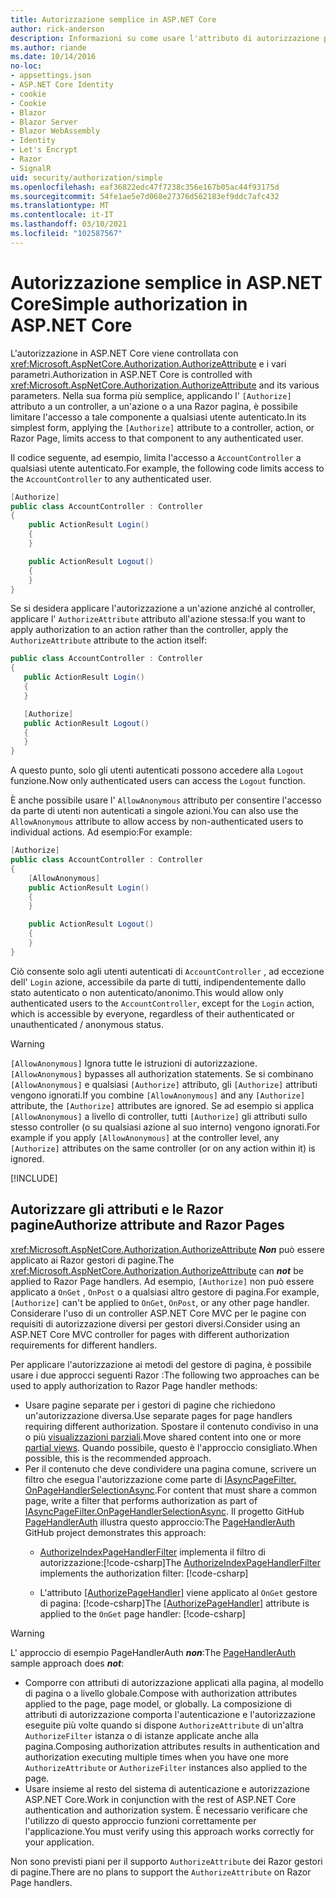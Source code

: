 ```yaml
---
title: Autorizzazione semplice in ASP.NET Core
author: rick-anderson
description: Informazioni su come usare l'attributo di autorizzazione per limitare l'accesso a controller e azioni ASP.NET Core.
ms.author: riande
ms.date: 10/14/2016
no-loc:
- appsettings.json
- ASP.NET Core Identity
- cookie
- Cookie
- Blazor
- Blazor Server
- Blazor WebAssembly
- Identity
- Let's Encrypt
- Razor
- SignalR
uid: security/authorization/simple
ms.openlocfilehash: eaf36822edc47f7238c356e167b05ac44f93175d
ms.sourcegitcommit: 54fe1ae5e7d068e27376d562183ef9ddc7afc432
ms.translationtype: MT
ms.contentlocale: it-IT
ms.lasthandoff: 03/10/2021
ms.locfileid: "102587567"
---
```

# <a name="simple-authorization-in-aspnet-core"></a><span data-ttu-id="c5059-103">Autorizzazione semplice in ASP.NET Core</span><span class="sxs-lookup"><span data-stu-id="c5059-103">Simple authorization in ASP.NET Core</span></span>

<a name="security-authorization-simple"></a>

<span data-ttu-id="c5059-104">L'autorizzazione in ASP.NET Core viene controllata con <xref:Microsoft.AspNetCore.Authorization.AuthorizeAttribute> e i vari parametri.</span><span class="sxs-lookup"><span data-stu-id="c5059-104">Authorization in ASP.NET Core is controlled with <xref:Microsoft.AspNetCore.Authorization.AuthorizeAttribute> and its various parameters.</span></span> <span data-ttu-id="c5059-105">Nella sua forma più semplice, applicando l' `[Authorize]` attributo a un controller, a un'azione o a una Razor pagina, è possibile limitare l'accesso a tale componente a qualsiasi utente autenticato.</span><span class="sxs-lookup"><span data-stu-id="c5059-105">In its simplest form, applying the `[Authorize]` attribute to a controller, action, or Razor Page, limits access to that component to any authenticated user.</span></span>

<span data-ttu-id="c5059-106">Il codice seguente, ad esempio, limita l'accesso a `AccountController` a qualsiasi utente autenticato.</span><span class="sxs-lookup"><span data-stu-id="c5059-106">For example, the following code limits access to the `AccountController` to any authenticated user.</span></span>

```csharp
[Authorize]
public class AccountController : Controller
{
    public ActionResult Login()
    {
    }

    public ActionResult Logout()
    {
    }
}
```

<span data-ttu-id="c5059-107">Se si desidera applicare l'autorizzazione a un'azione anziché al controller, applicare l' `AuthorizeAttribute` attributo all'azione stessa:</span><span class="sxs-lookup"><span data-stu-id="c5059-107">If you want to apply authorization to an action rather than the controller, apply the `AuthorizeAttribute` attribute to the action itself:</span></span>

```csharp
public class AccountController : Controller
{
   public ActionResult Login()
   {
   }

   [Authorize]
   public ActionResult Logout()
   {
   }
}
```

<span data-ttu-id="c5059-108">A questo punto, solo gli utenti autenticati possono accedere alla `Logout` funzione.</span><span class="sxs-lookup"><span data-stu-id="c5059-108">Now only authenticated users can access the `Logout` function.</span></span>

<span data-ttu-id="c5059-109">È anche possibile usare l' `AllowAnonymous` attributo per consentire l'accesso da parte di utenti non autenticati a singole azioni.</span><span class="sxs-lookup"><span data-stu-id="c5059-109">You can also use the `AllowAnonymous` attribute to allow access by non-authenticated users to individual actions.</span></span> <span data-ttu-id="c5059-110">Ad esempio:</span><span class="sxs-lookup"><span data-stu-id="c5059-110">For example:</span></span>

```csharp
[Authorize]
public class AccountController : Controller
{
    [AllowAnonymous]
    public ActionResult Login()
    {
    }

    public ActionResult Logout()
    {
    }
}
```

<span data-ttu-id="c5059-111">Ciò consente solo agli utenti autenticati di `AccountController` , ad eccezione dell' `Login` azione, accessibile da parte di tutti, indipendentemente dallo stato autenticato o non autenticato/anonimo.</span><span class="sxs-lookup"><span data-stu-id="c5059-111">This would allow only authenticated users to the `AccountController`, except for the `Login` action, which is accessible by everyone, regardless of their authenticated or unauthenticated / anonymous status.</span></span>

> [!WARNING]
> <span data-ttu-id="c5059-112">`[AllowAnonymous]` Ignora tutte le istruzioni di autorizzazione.</span><span class="sxs-lookup"><span data-stu-id="c5059-112">`[AllowAnonymous]` bypasses all authorization statements.</span></span> <span data-ttu-id="c5059-113">Se si combinano `[AllowAnonymous]` e qualsiasi `[Authorize]` attributo, gli `[Authorize]` attributi vengono ignorati.</span><span class="sxs-lookup"><span data-stu-id="c5059-113">If you combine `[AllowAnonymous]` and any `[Authorize]` attribute, the `[Authorize]` attributes are ignored.</span></span> <span data-ttu-id="c5059-114">Se ad esempio si applica `[AllowAnonymous]` a livello di controller, tutti `[Authorize]` gli attributi sullo stesso controller (o su qualsiasi azione al suo interno) vengono ignorati.</span><span class="sxs-lookup"><span data-stu-id="c5059-114">For example if you apply `[AllowAnonymous]` at the controller level, any `[Authorize]` attributes on the same controller (or on any action within it) is ignored.</span></span>

[!INCLUDE[](~/includes/requireAuth.md)]

<a name="aarp"></a>

## <a name="authorize-attribute-and-razor-pages"></a><span data-ttu-id="c5059-115">Autorizzare gli attributi e le Razor pagine</span><span class="sxs-lookup"><span data-stu-id="c5059-115">Authorize attribute and Razor Pages</span></span>

<span data-ttu-id="c5059-116"><xref:Microsoft.AspNetCore.Authorization.AuthorizeAttribute> ***Non*** può essere applicato ai Razor gestori di pagine.</span><span class="sxs-lookup"><span data-stu-id="c5059-116">The <xref:Microsoft.AspNetCore.Authorization.AuthorizeAttribute> can ***not*** be applied to Razor Page handlers.</span></span> <span data-ttu-id="c5059-117">Ad esempio, `[Authorize]` non può essere applicato a `OnGet` , `OnPost` o a qualsiasi altro gestore di pagina.</span><span class="sxs-lookup"><span data-stu-id="c5059-117">For example, `[Authorize]` can't be applied to `OnGet`, `OnPost`, or any other page handler.</span></span> <span data-ttu-id="c5059-118">Considerare l'uso di un controller ASP.NET Core MVC per le pagine con requisiti di autorizzazione diversi per gestori diversi.</span><span class="sxs-lookup"><span data-stu-id="c5059-118">Consider using an ASP.NET Core MVC controller for pages with different authorization requirements for different handlers.</span></span>

<span data-ttu-id="c5059-119">Per applicare l'autorizzazione ai metodi del gestore di pagina, è possibile usare i due approcci seguenti Razor :</span><span class="sxs-lookup"><span data-stu-id="c5059-119">The following two approaches can be used to apply authorization to Razor Page handler methods:</span></span>

* <span data-ttu-id="c5059-120">Usare pagine separate per i gestori di pagine che richiedono un'autorizzazione diversa.</span><span class="sxs-lookup"><span data-stu-id="c5059-120">Use separate pages for page handlers requiring different authorization.</span></span> <span data-ttu-id="c5059-121">Spostare il contenuto condiviso in una o più [visualizzazioni parziali](xref:mvc/views/partial).</span><span class="sxs-lookup"><span data-stu-id="c5059-121">Move shared content into one or more [partial views](xref:mvc/views/partial).</span></span> <span data-ttu-id="c5059-122">Quando possibile, questo è l'approccio consigliato.</span><span class="sxs-lookup"><span data-stu-id="c5059-122">When possible, this is the recommended approach.</span></span>
* <span data-ttu-id="c5059-123">Per il contenuto che deve condividere una pagina comune, scrivere un filtro che esegua l'autorizzazione come parte di [IAsyncPageFilter. OnPageHandlerSelectionAsync](xref:Microsoft.AspNetCore.Mvc.Filters.IAsyncPageFilter.OnPageHandlerSelectionAsync%2A).</span><span class="sxs-lookup"><span data-stu-id="c5059-123">For content that must share a common page, write a filter that performs authorization as part of [IAsyncPageFilter.OnPageHandlerSelectionAsync](xref:Microsoft.AspNetCore.Mvc.Filters.IAsyncPageFilter.OnPageHandlerSelectionAsync%2A).</span></span> <span data-ttu-id="c5059-124">Il progetto GitHub [PageHandlerAuth](https://github.com/dotnet/AspNetCore.Docs/tree/main/aspnetcore/security/authorization/simple/samples/3.1/PageHandlerAuth) illustra questo approccio:</span><span class="sxs-lookup"><span data-stu-id="c5059-124">The [PageHandlerAuth](https://github.com/dotnet/AspNetCore.Docs/tree/main/aspnetcore/security/authorization/simple/samples/3.1/PageHandlerAuth) GitHub project demonstrates this approach:</span></span>
  * <span data-ttu-id="c5059-125">[AuthorizeIndexPageHandlerFilter](https://github.com/dotnet/AspNetCore.Docs/blob/main/aspnetcore/security/authorization/simple/samples/3.1/PageHandlerAuth/AuthorizeIndexPageHandlerFilter.cs) implementa il filtro di autorizzazione:[!code-csharp[](~/security/authorization/simple/samples/3.1/PageHandlerAuth/Pages/Index.cshtml.cs?name=snippet)]</span><span class="sxs-lookup"><span data-stu-id="c5059-125">The [AuthorizeIndexPageHandlerFilter](https://github.com/dotnet/AspNetCore.Docs/blob/main/aspnetcore/security/authorization/simple/samples/3.1/PageHandlerAuth/AuthorizeIndexPageHandlerFilter.cs) implements the authorization filter: [!code-csharp[](~/security/authorization/simple/samples/3.1/PageHandlerAuth/Pages/Index.cshtml.cs?name=snippet)]</span></span>

  * <span data-ttu-id="c5059-126">L'attributo [[AuthorizePageHandler]](https://github.com/dotnet/AspNetCore.Docs/tree/main/aspnetcore/security/authorization/simple/samples/3.1/PageHandlerAuth/Pages/Index.cshtml.cs#L16) viene applicato al `OnGet` gestore di pagina: [!code-csharp[](~/security/authorization/simple/samples/3.1/PageHandlerAuth/AuthorizeIndexPageHandlerFilter.cs?name=snippet)]</span><span class="sxs-lookup"><span data-stu-id="c5059-126">The [[AuthorizePageHandler]](https://github.com/dotnet/AspNetCore.Docs/tree/main/aspnetcore/security/authorization/simple/samples/3.1/PageHandlerAuth/Pages/Index.cshtml.cs#L16) attribute is applied to the `OnGet` page handler: [!code-csharp[](~/security/authorization/simple/samples/3.1/PageHandlerAuth/AuthorizeIndexPageHandlerFilter.cs?name=snippet)]</span></span>

> [!WARNING]
> <span data-ttu-id="c5059-127">L' [](https://github.com/pranavkm/PageHandlerAuth) approccio di esempio PageHandlerAuth ***non***:</span><span class="sxs-lookup"><span data-stu-id="c5059-127">The [PageHandlerAuth](https://github.com/pranavkm/PageHandlerAuth) sample approach does ***not***:</span></span>
> * <span data-ttu-id="c5059-128">Comporre con attributi di autorizzazione applicati alla pagina, al modello di pagina o a livello globale.</span><span class="sxs-lookup"><span data-stu-id="c5059-128">Compose with authorization attributes applied to the page, page model, or globally.</span></span> <span data-ttu-id="c5059-129">La composizione di attributi di autorizzazione comporta l'autenticazione e l'autorizzazione eseguite più volte quando si dispone `AuthorizeAttribute` di un'altra `AuthorizeFilter` istanza o di istanze applicate anche alla pagina.</span><span class="sxs-lookup"><span data-stu-id="c5059-129">Composing authorization attributes results in authentication and authorization executing multiple times when you have one more `AuthorizeAttribute` or `AuthorizeFilter` instances also applied to the page.</span></span>
> * <span data-ttu-id="c5059-130">Usare insieme al resto del sistema di autenticazione e autorizzazione ASP.NET Core.</span><span class="sxs-lookup"><span data-stu-id="c5059-130">Work in conjunction with the rest of ASP.NET Core authentication and authorization system.</span></span> <span data-ttu-id="c5059-131">È necessario verificare che l'utilizzo di questo approccio funzioni correttamente per l'applicazione.</span><span class="sxs-lookup"><span data-stu-id="c5059-131">You must verify using this approach works correctly for your application.</span></span>

<span data-ttu-id="c5059-132">Non sono previsti piani per il supporto `AuthorizeAttribute` dei Razor gestori di pagine.</span><span class="sxs-lookup"><span data-stu-id="c5059-132">There are no plans to support the `AuthorizeAttribute` on Razor Page handlers.</span></span> 
